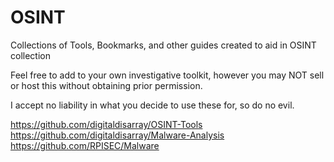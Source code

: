 # OSINT
Collections of Tools, Bookmarks, and other guides created to aid in OSINT collection

Feel free to add to your own investigative toolkit, however you may NOT sell or host this without obtaining prior permission.

I accept no liability in what you decide to use these for, so do no evil.







https://github.com/digitaldisarray/OSINT-Tools
https://github.com/digitaldisarray/Malware-Analysis
https://github.com/RPISEC/Malware
